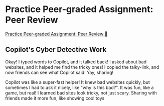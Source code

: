 # Practice Peer-graded Assignment: Peer Review

[Practice Peer-graded Assignment: Peer Review 🔗](https://www.coursera.org/learn/microsoft-sc-900-exam-preparation-and-practice/peer/HItgq/peer-review)

## Copilot's Cyber Detective Work

Okay! I typed words to Copilot, and it talked back! I asked about bad websites, and it helped me find the tricky ones! I copied the talky-link, and now friends can see what Copilot said! Yay, sharing!

Copilot was like a super-fast helper! It knew bad websites quickly, but sometimes I had to ask it nicely, like "why is this bad?". It was fun, like a game, but real! I learned bad sites look tricky, not just scary. Sharing with friends made it more fun, like showing cool toys

